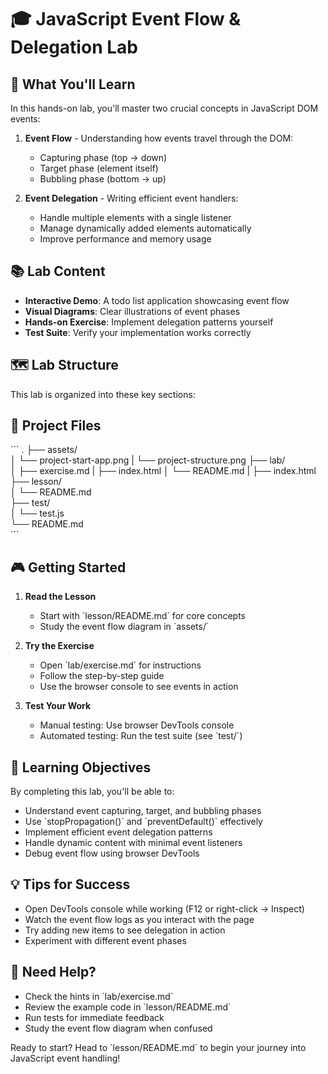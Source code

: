 # 🎓 JavaScript Event Flow & Delegation Lab

## 🎯 What You\'ll Learn

In this hands-on lab, you\'ll master two crucial concepts in JavaScript DOM events:

1. **Event Flow** - Understanding how events travel through the DOM:
   - Capturing phase (top → down)
   - Target phase (element itself)
   - Bubbling phase (bottom → up)

2. **Event Delegation** - Writing efficient event handlers:
   - Handle multiple elements with a single listener
   - Manage dynamically added elements automatically
   - Improve performance and memory usage

## 📚 Lab Content

- **Interactive Demo**: A todo list application showcasing event flow
- **Visual Diagrams**: Clear illustrations of event phases
- **Hands-on Exercise**: Implement delegation patterns yourself
- **Test Suite**: Verify your implementation works correctly

## 🗺️ Lab Structure

This lab is organized into these key sections:

## 📁 Project Files

\`\`\`
.
├── assets/             
│   └── project-start-app.png
|   └── project-structure.png
├── lab/              
│   ├── exercise.md 
|   ├── index.html 
│   └── README.md
|   ├── index.html 
├── lesson/            
│   └── README.md     
├── test/             
│   └── test.js      
└── README.md         
\`\`\`

## 🎮 Getting Started

1. **Read the Lesson**
   - Start with \`lesson/README.md\` for core concepts
   - Study the event flow diagram in \`assets/\`

2. **Try the Exercise**
   - Open \`lab/exercise.md\` for instructions
   - Follow the step-by-step guide
   - Use the browser console to see events in action

3. **Test Your Work**
   - Manual testing: Use browser DevTools console
   - Automated testing: Run the test suite (see \`test/\`)

## 🎯 Learning Objectives

By completing this lab, you\'ll be able to:

- Understand event capturing, target, and bubbling phases
- Use \`stopPropagation()\` and \`preventDefault()\` effectively
- Implement efficient event delegation patterns
- Handle dynamic content with minimal event listeners
- Debug event flow using browser DevTools

## 💡 Tips for Success

- Open DevTools console while working (F12 or right-click → Inspect)
- Watch the event flow logs as you interact with the page
- Try adding new items to see delegation in action
- Experiment with different event phases

## 🤝 Need Help?

- Check the hints in \`lab/exercise.md\`
- Review the example code in \`lesson/README.md\`
- Run tests for immediate feedback
- Study the event flow diagram when confused

Ready to start? Head to \`lesson/README.md\` to begin your journey into JavaScript event handling!
